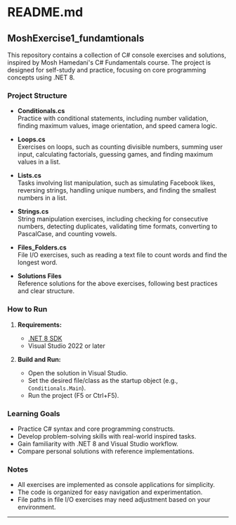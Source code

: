 ﻿# README.md

## MoshExercise1_fundamtionals

This repository contains a collection of C# console exercises and solutions, inspired by Mosh Hamedani's C# Fundamentals course. The project is designed for self-study and practice, focusing on core programming concepts using .NET 8.

### Project Structure

- **Conditionals.cs**  
  Practice with conditional statements, including number validation, finding maximum values, image orientation, and speed camera logic.

- **Loops.cs**  
  Exercises on loops, such as counting divisible numbers, summing user input, calculating factorials, guessing games, and finding maximum values in a list.

- **Lists.cs**  
  Tasks involving list manipulation, such as simulating Facebook likes, reversing strings, handling unique numbers, and finding the smallest numbers in a list.

- **Strings.cs**  
  String manipulation exercises, including checking for consecutive numbers, detecting duplicates, validating time formats, converting to PascalCase, and counting vowels.

- **Files_Folders.cs**  
  File I/O exercises, such as reading a text file to count words and find the longest word.

- **Solutions Files**  
  Reference solutions for the above exercises, following best practices and clear structure.

### How to Run

1. **Requirements:**  
   - [.NET 8 SDK](https://dotnet.microsoft.com/download)
   - Visual Studio 2022 or later

2. **Build and Run:**  
   - Open the solution in Visual Studio.
   - Set the desired file/class as the startup object (e.g., `Conditionals.Main`).
   - Run the project (F5 or Ctrl+F5).

### Learning Goals

- Practice C# syntax and core programming constructs.
- Develop problem-solving skills with real-world inspired tasks.
- Gain familiarity with .NET 8 and Visual Studio workflow.
- Compare personal solutions with reference implementations.

### Notes

- All exercises are implemented as console applications for simplicity.
- The code is organized for easy navigation and experimentation.
- File paths in file I/O exercises may need adjustment based on your environment.

---
